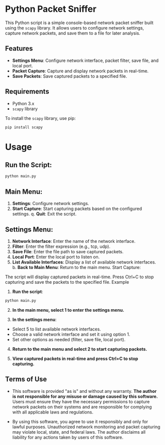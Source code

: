 # Python Packet Sniffer

This Python script is a simple console-based network packet sniffer built using the `scapy` library. It allows users to configure network settings, capture network packets, and save them to a file for later analysis.

## Features

- **Settings Menu**: Configure network interface, packet filter, save file, and local port.
- **Packet Capture**: Capture and display network packets in real-time.
- **Save Packets**: Save captured packets to a specified file.

## Requirements

- Python 3.x
- `scapy` library

To install the `scapy` library, use pip:
```sh
pip install scapy
```
# Usage
## Run the Script:

```sh
python main.py
```
## Main Menu:

1. **Settings**: Configure network settings.
2. **Start Capture**: Start capturing packets based on the configured settings.
q. **Quit**: Exit the script.

## Settings Menu:

1. **Network Interface**: Enter the name of the network interface.
2. **Filter**: Enter the filter expression (e.g., tcp, udp).
3. **Save File**: Enter the file path to save captured packets.
4. **Local Port**: Enter the local port to listen on.
5. **List Available Interfaces**: Display a list of available network interfaces.
b. **Back to Main Menu**: Return to the main menu.
Start Capture:

The script will display captured packets in real-time.
Press Ctrl+C to stop capturing and save the packets to the specified file.
Example
1. **Run the script**:

```sh
python main.py
```
2. **In the main menu, select 1 to enter the settings menu.**


3. **In the settings menu**:
- Select 5 to list available network interfaces.
- Choose a valid network interface and set it using option 1.
- Set other options as needed (filter, save file, local port).
4. **Return to the main menu and select 2 to start capturing packets.**


5. **View captured packets in real-time and press Ctrl+C to stop capturing.**

## Terms of Use

- This software is provided "as is" and without any warranty. **The author is not responsible for any misuse or damage caused by this software.** Users must ensure they have the necessary permissions to capture network packets on their systems and are responsible for complying with all applicable laws and regulations.

- By using this software, you agree to use it responsibly and only for lawful purposes. Unauthorized network monitoring and packet capturing may violate local, state, and federal laws. The author disclaims all liability for any actions taken by users of this software.



